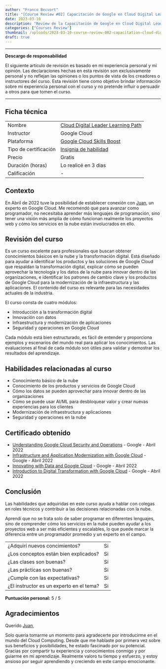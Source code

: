 ```yaml
---
author: "Franco Becvort"
title: "[Course Review #02] Capacitación de Google en Cloud Digital Leader"
date: 2023-03-10
description: "Review de la Capacitación de Google en Cloud Digital Leader"
categories: ["Courses Review"]
thumbnail: /uploads/2023-03-10-course-review-002-capacitation-cloud-digital-leader/gcloud.png
draft: true
---
```


---

**Descargo de responsabilidad**

El siguiente artículo de revisión es basado en mi experiencia personal y mi opinión. Las declaraciones hechas en esta revisión son exclusivamente personal y no reflejan las opiniones o los puntos de vista de los creadores o instructores del curso. Esta revisión tiene como objetivo brindar información sobre mi experiencia personal con el curso y no pretende influir o persuadir a otros para que tomen el curso.

---

## Ficha técnica

|                       |                                                                                             |
| --------------------- | ------------------------------------------------------------------------------------------- |
| Nombre                | [Cloud Digital Leader Learning Path](https://www.cloudskillsboost.google/paths/9?hl=es-419) |
| Instructor            | Google Cloud                                                                                |
| Plataforma            | [Google Cloud Skills Boost](https://www.cloudskillsboost.google/)                           |
| Tipo de certificación | [Insignia de habilidad](https://cloud.google.com/training/badges?hl=es-419)                 |
| Precio                | Gratis                                                                                      |
| Duración \(horas\)    | Lo realicé en 3 dias                                                                        |
| Calificación          | -                                                                                           |

## Contexto

En Abril de 2022 tuve la posibilidad de establecer conexión con [Juan](https://www.linkedin.com/in/juanjoserodriguezv/), un experto en Google Cloud. Me recomendó que para avanzar como programador, no necesitaba aprender más lenguajes de programación, sino tener una visión más amplia de cómo funcionan realmente los proyectos web y cómo los servicios en la nube están involucrados en ello.

## Revisión del curso

Es un curso excelente para profesionales que buscan obtener conocimientos básicos en la nube y la transformación digital. Está diseñado para ayudar a identificar los productos y las soluciones de Google Cloud que respaldan la transformación digital, explicar cómo se pueden aprovechar la tecnología y los datos de la nube para innovar dentro de las organizaciones, e identificar los patrones de cambio clave y los productos de Google Cloud para la modernización de la infraestructura y las aplicaciones. El contenido del curso es relevante para las necesidades actuales de la industria.

El curso consta de cuatro módulos:

- Introducción a la transformación digital
- Innovación con datos
- Infraestructura y modernización de aplicaciones
- Seguridad y operaciones en Google Cloud

Cada módulo está bien estructurado, es fácil de entender y proporciona ejemplos y escenarios del mundo real para aplicar los conocimientos. Las evaluaciones al final de cada módulo son útiles para validar y demostrar los resultados del aprendizaje.

## Habilidades relacionadas al curso

- Conocimiento básico de la nube
- Conocimiento de los productos y servicios de Google Cloud
- Cómo los datos se pueden aprovechar para innovar dentro de las organizaciones
- Cómo se puede usar AI/ML para desbloquear valor y crear nuevas experiencias para los clientes
- Modernización de infraestructura y aplicaciones
- Seguridad y operaciones en la nube

## Certificado obtenido

- [Understanding Google Cloud Security and Operations](https://www.cloudskillsboost.google/public_profiles/b4d1ce00-019d-4ec0-8446-c2f412dd0cd1/badges/1825709?utm_medium=social&utm_source=linkedin&utm_campaign=ql-social-share) - Google - Abril 2022
- [Infrastructure and Application Modernization with Google Cloud](https://www.cloudskillsboost.google/public_profiles/b4d1ce00-019d-4ec0-8446-c2f412dd0cd1/badges/1823577?utm_medium=social&utm_source=linkedin&utm_campaign=ql-social-share) - Google - Abril 2022
- [Innovating with Data and Google Cloud](https://www.cloudskillsboost.google/public_profiles/b4d1ce00-019d-4ec0-8446-c2f412dd0cd1/badges/1823373) - Google - Abril 2022
- [Introduction to Digital Transformation with Google Cloud](https://www.cloudskillsboost.google/public_profiles/b4d1ce00-019d-4ec0-8446-c2f412dd0cd1/badges/1821618?utm_medium=social&utm_source=linkedin&utm_campaign=ql-social-share) - Google - Abril 2022

## Conclusión

Las habilidades que adquiridas en este curso ayuda a hablar con colegas en roles técnicos y contribuir a las decisiones relacionadas con la nube.

Aprendí que no se trata solo de saber programar en diferentes lenguajes, sino de comprender cómo los servicios en la nube pueden ayudar a los proyectos web a ser más eficientes y escalables, lo que puede marcar la diferencia entre un programador promedio y un experto en el campo.

|                                          |     |
| ---------------------------------------- | --- |
| ¿Adquirí nuevos concimientos?            | Si  |
| ¿Los conceptos están bien explicados?    | Si  |
| ¿Las clases son buenas?                  | Si  |
| ¿Las prácticas son buenas?               | Si  |
| ¿Cumple con las expectativas?            | Si  |
| ¿El instructor es un experto en el tema? | Si  |

**Puntuación personal:** 5 / 5

## Agradecimientos

Querido [Juan](https://www.linkedin.com/in/juanjoserodriguezv/),

Solo quería tomarme un momento para agradecerte por introducirme en el mundo del Cloud Computing. Desde que me hablaste por primera vez sobre sus beneficios y posibilidades, he estado fascinado por su potencial. Gracias por compartir tu experiencia y conocimientos conmigo y por guiarme en mi aprendizaje. Realmente valoro tu tiempo y esfuerzo, y estoy ansioso por seguir aprendiendo y creciendo en este campo emocionante.
